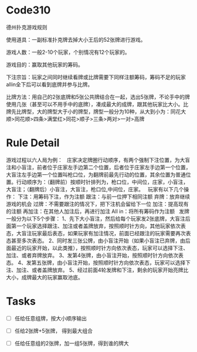 # Code310

德州扑克游戏规则

使用道具：一副标准扑克牌去掉大小王后的52张牌进行游戏。

游戏人数：一般2-10个玩家，个别情况有12个玩家的。

游戏目的：赢取其他玩家的筹码。

下注宗旨：玩家之间同时继续看牌或比牌需要下同样注额筹码，筹码不足的玩家allin全下后可以看到底牌并参与比牌。

比牌方法：用自己的2张底牌和5张公共牌结合在一起，选出5张牌，不论手中的牌使用几张（甚至可以不用手中的底牌），凑成最大的成牌，跟其他玩家比大小。比牌先比牌型，大的牌型大于小的牌型，牌型一般分为10种，从大到小为：同花大顺>同花顺>四条>满堂红>同花>顺子>三条>两对>一对>高牌

# Rule Detail



游戏过程以六人局为例：
 
庄家决定牌圈行动顺序，有两个强制下注位置，为大盲注和小盲注，前者位于庄家左手边第二个位置，后者位于庄家左手边第一个位置，大盲注左手边第一个位置叫枪口位，为翻牌前最先行动的位置，其余位置为普通位置。行动顺序为：（翻牌前）按顺时针排列为，枪口位，中间位，庄家，小盲注，大盲注；（翻牌后）小盲注，大盲注，枪口位,中间位，庄家。
 
玩家有以下几个操作：
下注：用筹码下注，作为注额
跟注：与前一位押下相同注额
弃牌：放弃继续游戏的机会
过牌：不需要跟注的情况下，把下注机会留给下一位
加注：提高现有的注额
再加注：在其他人加注后，再进行加注
All in：将所有筹码作为注额
 
发牌一般分为以下5个步骤：
1、先下大小盲注，然后给每个玩家发2张底牌，大盲注后面第一个玩家选择跟注、加注或者盖牌放弃，按照顺时针方向，其他玩家依次表态，大盲注玩家最后表态，如果玩家有加注情况，前面已经跟注的玩家需要再次表态甚至多次表态。
2、同时发三张公牌，由小盲注开始（如果小盲注已弃牌，由后面最近的玩家开始，以此类推），按照顺时针方向依次表态，玩家可以选择下注、加注、或者弃牌放弃。
3、发第4张牌，由小盲注开始，按照顺时针方向依次表态。
4、发第五张牌，由小盲注开始，按照顺时针方向依次表态，玩家可以选择下注、加注、或者盖牌放弃。
5、经过前面4轮发牌和下注，剩余的玩家开始亮牌比大小，成牌最大的玩家赢取池底。

# Tasks

- [ ] 任给任意组牌，按大小顺序输出
- [ ] 任给2张牌+5张牌， 得到最大组合
- [ ] 任给任意组的2张牌，加一组5张牌，得到谁的牌大


